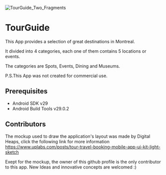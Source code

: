 ![TourGuide_Two_Fragments](https://user-images.githubusercontent.com/48886200/73896492-ea690480-4861-11ea-9b8d-6942c8ac31d9.png)

# TourGuide
 
This App provides a selection of great destinations in Montreal.

It divided into 4 categories, each one of them contains 5 locations or events.

The categories are Spots, Events, Dining and Museums.

P.S.This App was not created for commercial use.

## Prerequisites 

* Android SDK v29
* Android Build Tools v29.0.2

## Contributors

The mockup used to draw the application's layout was made by Digital Heaps, click the following link for more information https://www.uplabs.com/posts/tour-travel-booking-mobile-app-ui-kit-light-sketch

Exept for the mockup, the owner of this github profile is the only contributor to this app. New Ideas and innovative concepts are welcomed :)
